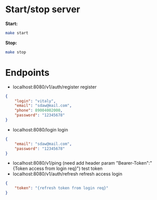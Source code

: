 # Start/stop server
**Start:**
```bash
make start
```
**Stop:**
```bash
make stop
```

# Endpoints

- localhost:8080/v1/auth/register register
```json
{
	"login": "vitaly",
	"email": "sdaw@mail.com",
	"phone": 89004002000,
	"password": "12345678"
}
```
- localhost:8080/login login
```json
{
	"email": "sdaw@mail.com",
	"password": "12345678"
}
```
- localhost:8080/v1/ping (need add header param "Bearer-Token":"{Token access from login req}") test token
- localhost:8080/v1/auth/refresh refresh access login
```json
{
	"token": "{refresh token from login req}"
}
```